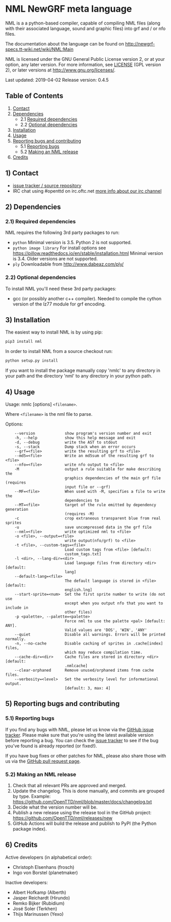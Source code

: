 # NML NewGRF meta language

NML is a a python-based compiler, capable of compiling NML files (along
with their associated language, sound and graphic files) into grf
and / or nfo files.

The documentation about the language can be found on
http://newgrf-specs.tt-wiki.net/wiki/NML:Main

NML is licensed under the GNU General Public License version 2, or at
your option, any later version. For more information, see [LICENSE](https://github.com/OpenTTD/nml/blob/master/LICENSE)
(GPL version 2), or later versions at http://www.gnu.org/licenses/.

Last updated:    2019-04-02
Release version: 0.4.5

## Table of Contents

1. [Contact](#1-contact)
2. [Dependencies](#2-dependencies)
    * 2.1 [Required dependencies](#21-required-dependencies)
    * 2.2 [Optional dependencies](#22-optional-dependencies)
3. [Installation](#3-installation)
4. [Usage](#4-usage)
5. [Reporting bugs and contributing](#5-reporting-bugs-and-contributing)
    * 5.1 [Reporting bugs](#51-reporting-bugs)
    * 5.2 [Making an NML release](#52-making-an-nml-release)
6. [Credits](#6-credits)

## 1) Contact

- [issue tracker / source repository](https://github.com/OpenTTD/nml)
- IRC chat using #openttd on irc.oftc.net [more info about our irc channel](https://wiki.openttd.org/Irc)

## 2) Dependencies

### 2.1) Required dependencies

NML requires the following 3rd party packages to run:

- `python`
  Minimal version is 3.5. Python 2 is not supported.
- `python image library`
  For install options see https://pillow.readthedocs.io/en/stable/installation.html
  Minimal version is 3.4. Older versions are not supported.
- `ply`
  Downloadable from http://www.dabeaz.com/ply/

### 2.2) Optional dependencies

To install NML you'll need these 3rd party packages:

- gcc (or possibly another c++ compiler).
  Needed to compile the cython version of the lz77 module for grf encoding.

## 3) Installation

The easiest way to install NML is by using pip:

```bash
pip3 install nml
```

In order to install NML from a source checkout run:

```bash
python setup.py install
```

If you want to install the package manually copy 'nmlc' to any directory
in your path and the directory 'nml' to any directory in your python path.

## 4) Usage

Usage: nmlc [options] `<filename>`.

Where `<filename>` is the nml file to parse.

Options:

```
    --version             show program's version number and exit
    -h, --help            show this help message and exit
    -d, --debug           write the AST to stdout
    -s, --stack           Dump stack when an error occurs
    --grf=<file>          write the resulting grf to <file>
    --md5=<file>          Write an md5sum of the resulting grf to <file>
    --nfo=<file>          write nfo output to <file>
    -M                    output a rule suitable for make describing the
                          graphics dependencies of the main grf file (requires
                          input file or --grf)
    --MF=<file>           When used with -M, specifies a file to write the
                          dependencies to
    --MT=<file>           target of the rule emitted by dependency generation
                          (requires -M)
    -c                    crop extraneous transparent blue from real sprites
    -u                    save uncompressed data in the grf file
    --nml=<file>          write optimized nml to <file>
    -o <file>, --output=<file>
                          write output(nfo/grf) to <file>
    -t <file>, --custom-tags=<file>
                          Load custom tags from <file> [default:
                          custom_tags.txt]
    -l <dir>, --lang-dir=<dir>
                          Load language files from directory <dir> [default:
                          lang]
    --default-lang=<file>
                          The default language is stored in <file> [default:
                          english.lng]
    --start-sprite=<num>  Set the first sprite number to write (do not use
                          except when you output nfo that you want to include in
                          other files)
    -p <palette>, --palette=<palette>
                          Force nml to use the palette <pal> [default: ANY].
                          Valid values are 'DOS', 'WIN', 'ANY'
    --quiet               Disable all warnings. Errors will be printed normally.
    -n, --no-cache        Disable caching of sprites in .cache[index] files,
                          which may reduce compilation time.
    --cache-dir=<dir>     Cache files are stored in directory <dir> [default:
                          .nmlcache]
    --clear-orphaned      Remove unused/orphaned items from cache files.
    --verbosity=<level>   Set the verbosity level for informational output.
                          [default: 3, max: 4]
```

## 5) Reporting bugs and contributing

### 5.1) Reporting bugs

If you find any bugs with NML, please let us know via the [GitHub issue tracker](https://github.com/OpenTTD/nml/issues).
Please make sure that you're using the latest available version before reporting a bug. You can check the [issue tracker](https://github.com/OpenTTD/nml/issues) to see if the bug you've found is already reported (or fixed!).

If you have bug fixes or other patches for NML, please also share those with us via the [GitHub pull request page](https://github.com/OpenTTD/nml/pulls).

### 5.2) Making an NML release

1. Check that all relevant PRs are approved and merged.
2. Update the changelog.
This is done manually, and commits are grouped by type.
Example: https://github.com/OpenTTD/nml/blob/master/docs/changelog.txt
3. Decide what the version number will be.
4. Publish a new release using the release tool in the GitHub project: https://github.com/OpenTTD/nml/releases/new
5. GitHub Actions will build the release and publish to PyPI (the Python package index).


## 6) Credits

Active developers (in alphabetical order):

- Christoph Elsenhans (frosch)
- Ingo von Borstel (planetmaker)

Inactive developers:

- Albert Hofkamp (Alberth)
- Jasper Reichardt (Hirundo)
- Remko Bijker (Rubidium)
- José Soler (Terkhen)
- Thijs Marinussen (Yexo)
